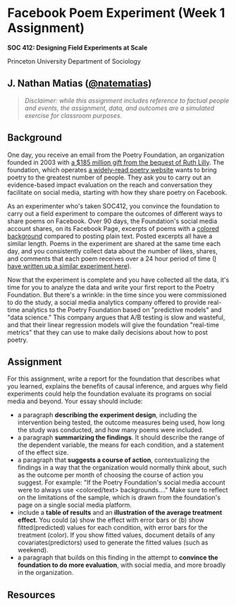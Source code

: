 # Facebook Poem Experiment (Week 1 Assignment)

**SOC 412: Designing Field Experiments at Scale**

Princeton University Department of Sociology

J. Nathan Matias ([@natematias](https://twitter.com/natematias))
---

> *Disclaimer: while this assignment includes reference to factual people and events, the assignment, data, and outcomes are a simulated exercise for classroom purposes.*

## Background

One day, you receive an email from the Poetry Foundation, an organization founded in 2003 with [a $185 million gift from the bequest of Ruth Lilly](https://www.forbes.com/global/2011/0117/companies-ruth-lilly-poetry-foundation-no-rhyme-or-reason.html#52b0bc6061ac). The foundation, which operates [a widely-read poetry website](https://poetryfoundation.org) wants to bring poetry to the greatest number of people. They ask you to carry out an evidence-based impact evaluation on the reach and conversation they facilitate on social media, starting with how they share poetry on Facebook.

As an experimenter who's taken SOC412, you convince the foundation to carry out a field experiment to compare the outcomes of different ways to share poems on Facebook. Over 90 days, the Foundation's social media account shares, on its Facebook Page, excerpts of poems with a [colored background](https://techcrunch.com/2016/12/19/facebook-status-background-color/) compared to posting plain text. Posted excerpts all have a similar length. Poems in the experiment are shared at the same time each day, and you consistently collect data about the number of likes, shares, and comments that each poem receives over a 24 hour period of time ([I have written up a similar experiment here](https://medium.com/@natematias/how-anyone-can-audit-facebooks-newsfeed-b879c3e29015)).

Now that the experiment is complete and you have collected all the data, it's time for you to analyze the data and write your first report to the Poetry Foundation. But there's a wrinkle: in the time since you were commissioned to do the study, a social media analytics company offered to provide real-time analytics to the Poetry Foundation based on "predictive models" and "data science." This company argues that A/B testing is slow and wasteful, and that their linear regression models will give the foundation "real-time metrics" that they can use to make daily decisions about how to post poetry.

## Assignment
For this assignment, write a report for the foundation that describes what you learned, explains the benefits of causal inference, and argues why field experiments could help the foundation evaluate its programs on social media and beyond. Your essay should include:

* a paragraph **describing the experiment design**, including the intervention being tested, the outcome measures being used, how long the study was conducted, and how many poems were included.
* a paragraph **summarizing the findings**. It should describe the range of the dependent variable, the means for each condition, and a statement of the effect size.
* a paragraph that **suggests a course of action**, contextualizing the findings in a way that the organization would normally think about, such as the outcome per month of choosing the course of action you suggest. For example: "If the Poetry Foundation's social media account were to always use <colored/text> backgrounds...." Make sure to reflect on the limitations of the sample, which is drawn from the foundation's page on a single social media platform.
* include a **table of results** and an **illustration of the average treatment effect**. You could (a) show the effect with error bars or (b) show fitted(predicted) values for each condition, with error bars for the treatment (color). If you show fitted values, document details of any covariates(predictors) used to generate the fitted values (such as weekend). 
* a paragraph that builds on this finding in the attempt to **convince the foundation to do more evaluation**, with social media, and more broadly in the organization.

## Resources
